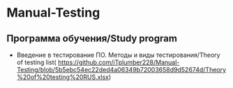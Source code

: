 # Manual-Testing
## Программа обучения/Study program
* Введение в тестирование ПО. Методы и виды тестирования/Theory of testing
list( https://github.com/iTplumber228/Manual-Testing/blob/5b5ebc54ec22ded4a06349b72003658d9d52674d/Theory%20of%20testing%20RUS.xlsx)
